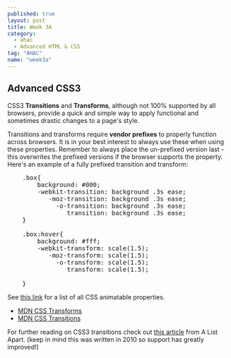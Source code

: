 ```yaml
---
published: true
layout: post
title: Week 3A
category: 
  - ahac
  - Advanced HTML & CSS
tag: "AHAC"
name: "week3a"
---
```


<h2>Advanced CSS3</h2>

CSS3 **Transitions** and **Transforms**, although not 100% supported by all browsers, provide a quick and simple way to apply functional and sometimes drastic changes to a page's style. 

Transitions and transforms require **vendor prefixes** to properly function across browsers. It is in your best interest to always use these when using these properties. Remember to always place the un-prefixed version last - this overwrites the prefixed versions if the browser supports the property. Here's an example of a fully prefixed transition and transform: 

<pre>
	.box{
		background: #000;
		-webkit-transition: background .3s ease;
  		   -moz-transition: background .3s ease;
  		     -o-transition: background .3s ease;
  		        transition: background .3s ease;
	}

	.box:hover{
		background: #fff;
		-webkit-transform: scale(1.5);
  		   -moz-transform: scale(1.5);
  		     -o-transform: scale(1.5);
  		        transform: scale(1.5);

	}
</pre>

See [this link](https://developer.mozilla.org/en-US/docs/Web/CSS/CSS_animated_properties) for a list of all CSS animatable properties. 

* [MDN CSS Transforms](https://developer.mozilla.org/en-US/docs/Web/CSS/transform#scale)
* [MDN CSS Transitions](https://developer.mozilla.org/en-US/docs/Web/Guide/CSS/Using_CSS_transitions)

For further reading on CSS3 transitions check out [this article](http://alistapart.com/article/understanding-css3-transitions/) from A List Apart. (keep in mind this was written in 2010 so support has greatly improved!)
